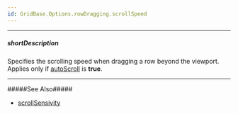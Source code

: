 ```yaml
---
id: GridBase.Options.rowDragging.scrollSpeed
---
```

---
##### shortDescription
Specifies the scrolling speed when dragging a row beyond the viewport. Applies only if [autoScroll](/api-reference/10%20UI%20Components/GridBase/1%20Configuration/rowDragging/autoScroll.md '{basewidgetpath}/Configuration/rowDragging/#autoScroll') is **true**.

---
#####See Also#####
- [scrollSensivity](/api-reference/10%20UI%20Components/GridBase/1%20Configuration/rowDragging/scrollSensitivity.md '{basewidgetpath}/Configuration/rowDragging/#scrollSensitivity')
